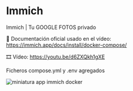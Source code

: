# Immich
Immich | Tu GOOGLE FOTOS privado

🧾 Documentación oficial usado en el vídeo:
https://immich.app/docs/install/docker-compose/

🎞️ Vídeo: https://youtu.be/d6ZXQkh1gXE

Ficheros compose.yml y .env agregados

![miniatura app immich docker](https://github.com/user-attachments/assets/6c96a650-f348-4bb8-b681-e39ab477de56)



